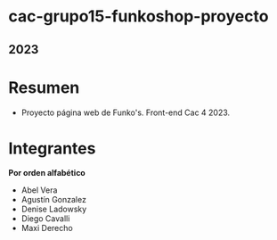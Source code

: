 # cac-grupo15-funkoshop-proyecto
## 2023

# Resumen

* Proyecto página web de Funko's. Front-end Cac 4 2023.

# Integrantes
__Por orden alfabético__

* Abel Vera
* Agustín Gonzalez
* Denise Ladowsky
* Diego Cavalli
* Maxi Derecho
